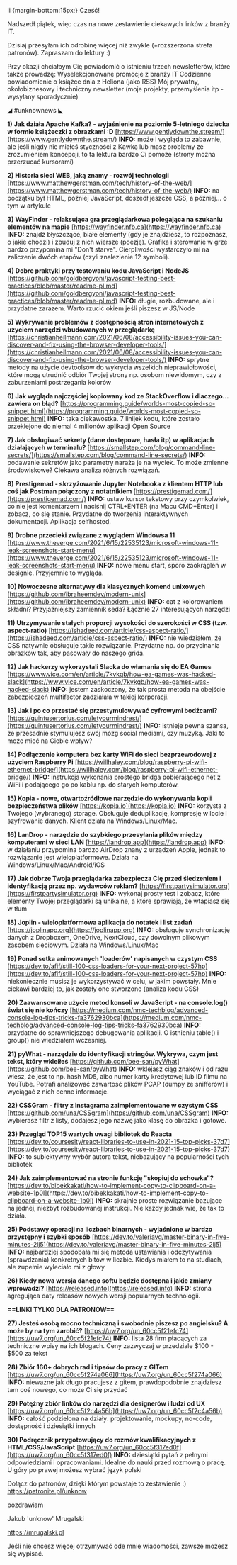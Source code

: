 li {margin-bottom:15px;}
Cześć!

Nadszedł piątek, więc czas na nowe zestawienie ciekawych linków z branży IT.

Dzisiaj przesyłam ich odrobinę więcej niż zwykle (+rozszerzona strefa patronów). Zapraszam do lektury :)

 

Przy okazji chciałbym Cię powiadomić o istnieniu trzech newsletterów, które także prowadzę:
Wyselekcjonowane promocje z branży IT
Codzienne powiadomienie o książce dnia z Heliona (jako RSS)
Mój prywatny, okołobiznesowy i techniczny newsletter (moje projekty, przemyślenia itp - wysyłany sporadycznie)
 

◢ #unknownews ◣


**1) Jak działa Apache Kafka? - wyjaśnienie na poziomie 5-letniego dziecka w formie książeczki z obrazkami :D**
[https://www.gentlydownthe.stream/](https://www.gentlydownthe.stream/)
**INFO:** może i wygląda to zabawnie, ale jeśli nigdy nie miałeś styczności z Kawką lub masz problemy ze zrozumieniem koncepcji, to ta lektura bardzo Ci pomoże (strony można przerzucać kursorami)


**2) Historia sieci WEB, jaką znamy - rozwój technologii**
[https://www.matthewgerstman.com/tech/history-of-the-web/](https://www.matthewgerstman.com/tech/history-of-the-web/)
**INFO:** na początku był HTML, później JavaScript, doszedł jeszcze CSS, a później... o tym w artykule


**3) WayFinder - relaksująca gra przeglądarkowa polegająca na szukaniu elementów na mapie**
[https://wayfinder.nfb.ca](https://wayfinder.nfb.ca)
**INFO:** znajdź błyszczące, białe elementy (gdy je znajdziesz, to rozpoznasz, o jakie chodzi) i zbuduj z nich wiersze (poezję). Grafika i sterowanie w grze bardzo przypomina mi "Don't starve". Cierpliwości wystarczyło mi na zaliczenie dwóch etapów (czyli znalezienie 12 symboli).


**4) Dobre praktyki przy testowaniu kodu JavaScript i NodeJS**
[https://github.com/goldbergyoni/javascript-testing-best-practices/blob/master/readme-pl.md](https://github.com/goldbergyoni/javascript-testing-best-practices/blob/master/readme-pl.md)
**INFO:** długie, rozbudowane, ale i przydatne zarazem. Warto rzucić okiem jeśli piszesz w JS/Node


**5) Wykrywanie problemów z dostępnością stron internetowych z użyciem narzędzi wbudowanych w przeglądarkę**
[https://christianheilmann.com/2021/06/08/accessibility-issues-you-can-discover-and-fix-using-the-browser-developer-tools/](https://christianheilmann.com/2021/06/08/accessibility-issues-you-can-discover-and-fix-using-the-browser-developer-tools/)
**INFO:** sprytne metody na użycie devtoolsów do wykrycia wszelkich nieprawidłowości, które mogą utrudnić odbiór Twojej strony np. osobom niewidomym, czy z zaburzeniami postrzegania kolorów


**6) Jak wygląda najczęściej kopiowany kod ze StackOverflow i dlaczego... zawiera on błąd?**
[https://programming.guide/worlds-most-copied-so-snippet.html](https://programming.guide/worlds-most-copied-so-snippet.html)
**INFO:** taka ciekawostka. 7 linijek kodu, które zostało przeklejone do niemal 4 milionów aplikacji Open Source


**7) Jak obsługiwać sekrety (dane dostępowe, hasła itp) w aplikacjach działających w terminalu?**
[https://smallstep.com/blog/command-line-secrets/](https://smallstep.com/blog/command-line-secrets/)
**INFO:** podawanie sekretów jako parametry naraża je na wyciek. To może zmienne środowiskowe? Ciekawa analiza różnych rozwiązań.


**8) Prestigemad - skrzyżowanie Jupyter Notebooka z klientem HTTP lub coś jak Postman połączony z notatnikiem**
[https://prestigemad.com/](https://prestigemad.com/)
**INFO:** ustaw kursor tekstowy przy czymkolwiek, co nie jest komentarzem i naciśnij CTRL+ENTER (na Macu CMD+Enter) i zobacz, co się stanie. Przydatne do tworzenia interaktywnych dokumentacji. Aplikacja selfhosted.


**9) Drobne przecieki związane z wyglądem Windowsa 11**
[https://www.theverge.com/2021/6/15/22535123/microsoft-windows-11-leak-screenshots-start-menu](https://www.theverge.com/2021/6/15/22535123/microsoft-windows-11-leak-screenshots-start-menu)
**INFO:** nowe menu start, sporo zaokrągleń w designie. Przyjemnie to wygląda.


**10) Nowoczesne alternatywy dla klasycznych komend unixowych**
[https://github.com/ibraheemdev/modern-unix](https://github.com/ibraheemdev/modern-unix)
**INFO:** cat z kolorowaniem składni? Przyjaźniejszy zamiennik seda? Łącznie 27 interesujących narzędzi


**11) Utrzymywanie stałych proporcji wysokości do szerokości w CSS (tzw. aspect-ratio)**
[https://ishadeed.com/article/css-aspect-ratio/](https://ishadeed.com/article/css-aspect-ratio/)
**INFO:** nie wiedziałem, że CSS natywnie obsługuje takie rozwiązanie. Przydatne np. do przycinania obrazków tak, aby pasowały do naszego grida.


**12) Jak hackerzy wykorzystali Slacka do włamania się do EA Games**
[https://www.vice.com/en/article/7kvkqb/how-ea-games-was-hacked-slack](https://www.vice.com/en/article/7kvkqb/how-ea-games-was-hacked-slack)
**INFO:** jestem zaskoczony, że tak prosta metoda na obejście zabezpieczeń multifactor zadziałała w takiej korporacji.


**13) Jak i po co przestać się przestymulowywać cyfrowymi bodźcami?**
[https://quintusertorius.com/letyourmindrest/](https://quintusertorius.com/letyourmindrest/)
**INFO:** istnieje pewna szansa, że przesadnie stymulujesz swój mózg social mediami, czy muzyką. Jaki to może mieć na Ciebie wpływ?


**14) Podłączenie komputera bez karty WiFi do sieci bezprzewodowej z użyciem Raspberry Pi**
[https://willhaley.com/blog/raspberry-pi-wifi-ethernet-bridge/](https://willhaley.com/blog/raspberry-pi-wifi-ethernet-bridge/)
**INFO:** instrukcja wykonania prostego bridga pobierającego net z WiFi i podającego go po kablu np. do starych komputerów.


**15) Kopia - nowe, otwartoźródłowe narzędzie do wykonywania kopii bezpieczeństwa plików**
[https://kopia.io](https://kopia.io)
**INFO:** korzysta z Twojego (wybranego) storage. Obsługuje deduplikację, kompresję w locie i szyfrowanie danych. Klient działa na Windows/Linux/Mac.


**16) LanDrop - narzędzie do szybkiego przesyłania plików między komputerami w sieci LAN**
[https://landrop.app](https://landrop.app)
**INFO:** w działaniu przypomina bardzo AirDrop znany z urządzeń Apple, jednak to rozwiązanie jest wieloplatformowe. Działa na Windows/Linux/Mac/Android/iOS


**17) Jak dobrze Twoja przeglądarka zabezpiecza Cię przed śledzeniem i identyfikacją przez np. wydawców reklam?**
[https://firstpartysimulator.org](https://firstpartysimulator.org)
**INFO:** wykonaj prosty test i zobacz, które elementy Twojej przeglądarki są unikalne, a które sprawiają, że wtapiasz się w tłum


**18) Joplin - wieloplatformowa aplikacja do notatek i list zadań**
[https://joplinapp.org](https://joplinapp.org)
**INFO:** obsługuje synchronizację danych z Dropboxem, OneDrive, NextCloud, czy dowolnym plikowym zasobem sieciowym. Działa na Windows/Linux/Mac


**19) Ponad setka animowanych 'loaderów' napisanych w czystym CSS**
[https://dev.to/afif/still-100-css-loaders-for-your-next-project-57hp](https://dev.to/afif/still-100-css-loaders-for-your-next-project-57hp)
**INFO:** niekoniecznie musisz je wykorzystywać w celu, w jakim powstały. Mnie ciekawi bardziej to, jak zostały one stworzone (analiza kodu CSS)


**20) Zaawansowane użycie metod konsoli w JavaScript - na console.log() świat się nie kończy**
[https://medium.com/nmc-techblog/advanced-console-log-tips-tricks-fa3762930bca](https://medium.com/nmc-techblog/advanced-console-log-tips-tricks-fa3762930bca)
**INFO:** przydatne do sprawniejszego debugowania aplikacji. O istnieniu table() i group() nie wiedziałem wcześniej.


**21) pyWhat - narzędzie do identyfikacji stringów. Wykrywa, czym jest tekst, który wkleiłeś**
[https://github.com/bee-san/pyWhat](https://github.com/bee-san/pyWhat)
**INFO:** wklejasz ciąg znaków i od razu wiesz, że jest to np. hash MD5, albo numer karty kredytowej lub ID filmu na YouTube. Potrafi analizować zawartość plików PCAP (dumpy ze snifferów) i wyciągać z nich cenne informacje.


**22) CSSGram - filtry z Instagrama zaimplementowane w czystym CSS**
[https://github.com/una/CSSgram](https://github.com/una/CSSgram)
**INFO:** wybierasz filtr z listy, dodajesz jego nazwę jako klasę do obrazka i gotowe.


**23) Przegląd TOP15 wartych uwagi bibliotek do Reacta**
[https://dev.to/coursesity/react-libraries-to-use-in-2021-15-top-picks-37d7](https://dev.to/coursesity/react-libraries-to-use-in-2021-15-top-picks-37d7)
**INFO:** to subiektywny wybór autora tekst, niebazujący na popularności tych bibliotek


**24) Jak zaimplementować na stronie funkcję "skopiuj do schowka"?**
[https://dev.to/bibekkakati/how-to-implement-copy-to-clipboard-on-a-website-1p0l](https://dev.to/bibekkakati/how-to-implement-copy-to-clipboard-on-a-website-1p0l)
**INFO:** skrajnie proste rozwiązanie bazujące na jednej, niezbyt rozbudowanej instrukcji. Nie każdy jednak wie, że tak to działa.


**25) Podstawy operacji na liczbach binarnych - wyjaśnione w bardzo przystępny i szybki sposób**
[https://dev.to/valeriavg/master-binary-in-five-minutes-2lj5](https://dev.to/valeriavg/master-binary-in-five-minutes-2lj5)
**INFO:** najbardziej spodobała mi się metoda ustawiania i odczytywania (sprawdzania) konkretnych bitów w liczbie. Kiedyś miałem to na studiach, ale zupełnie wyleciało mi z głowy


**26) Kiedy nowa wersja danego softu będzie dostępna i jakie zmiany wprowadzi?**
[https://released.info](https://released.info)
**INFO:** strona agregująca daty releasów nowych wersji popularnych technologii.


**==LINKI TYLKO DLA PATRONÓW==**


**27) Jesteś osobą mocno techniczną i swobodnie piszesz po angielsku? A może by na tym zarobić?**
[https://uw7.org/un_60cc5f21efc74](https://uw7.org/un_60cc5f21efc74)
**INFO:** lista 28 firm płacących za techniczne wpisy na ich blogach. Ceny zazwyczaj w przedziale $100 - $500 za tekst


**28) Zbiór 160+ dobrych rad i tipsów do pracy z GITem**
[https://uw7.org/un_60cc5f274a066](https://uw7.org/un_60cc5f274a066)
**INFO:** nieważne jak długo pracujesz z gitem, prawdopodobnie znajdziesz tam coś nowego, co może Ci się przydać


**29) Potężny zbiór linków do narzędzi dla designerów i ludzi od UX**
[https://uw7.org/un_60cc5f2c4a56b](https://uw7.org/un_60cc5f2c4a56b)
**INFO:** całość podzielona na działy: projektowanie, mockupy, no-code, dostępność i dziesiątki innych


**30) Podręcznik przygotowujący do rozmów kwalifikacyjnych z HTML/CSS/JavaScript**
[https://uw7.org/un_60cc5f317ed0f](https://uw7.org/un_60cc5f317ed0f)
**INFO:** dziesiątki pytań z pełnymi odpowiedziami i opracowaniami. Idealne do nauki przed rozmową o pracę. U góry po prawej możesz wybrać język polski


 

Dołącz do patronów, dzięki którym powstaje to zestawienie :)
https://patronite.pl/unknow

 
pozdrawiam

Jakub 'unknow' Mrugalski

https://mrugalski.pl

 
Jeśli nie chcesz więcej otrzymywać ode mnie wiadomości, zawsze możesz się wypisać.